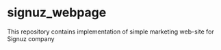 # signuz_webpage
This repository contains implementation of simple marketing web-site for Signuz company

